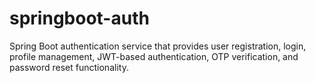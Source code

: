 # springboot-auth
Spring Boot authentication service that provides user registration, login, profile management, JWT-based authentication, OTP verification, and password reset functionality.
